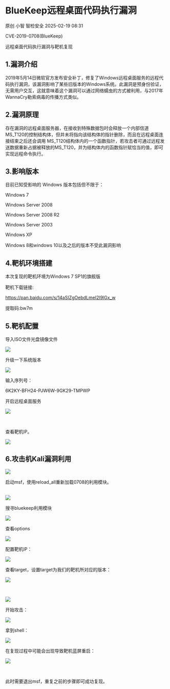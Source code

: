 #  BlueKeep远程桌面代码执行漏洞   
原创 小智  智检安全   2025-02-19 08:31  
  
CVE-2019-0708(BlueKeep)  
  
远程桌面代码执行漏洞与靶机复现  
## 1.漏洞介绍  
  
2019年5月14日微软官方发布安全补丁，修复了Windows远程桌面服务的远程代码执行漏洞，该漏洞影响了某些旧版本的Windows系统。此漏洞是预身份验证，无需用户交互，这就意味着这个漏洞可以通过网络蠕虫的方式被利用，与2017年WannaCry勒索病毒的传播方式类似。  
## 2.漏洞原理      
  
存在漏洞的远程桌面服务器，在接收到特殊数据包时会释放一个内部信道MS_T120的控制结构体，但并未将指向该结构体的指针删除，而且在远程桌面连接结束之后还会调用 MS_T120结构体内的一个函数指针，若攻击者可通过远程发送数据重新占据被释放的MS_T120，并为结构体内的函数指针赋恰当的值，即可实现远程命令执行。  
## 3.影响版本  
  
目前已知受影响的 Windows 版本包括但不限于：  
  
Windows 7  
  
Windows Server 2008  
  
Windows Server 2008 R2  
  
Windows Server 2003  
  
Windows XP  
  
Windows 8和windows 10以及之后的版本不受此漏洞影响  
## 4.靶机环境搭建      
  
本次复现的靶机环境为Windows 7 SP1的旗舰版  
  
靶机下载链接:  
  
https://pan.baidu.com/s/14aSIZgOebdLmeI2l9lGx_w  
  
提取码:bw7m  
## 5.靶机配置      
  
导入ISO文件光盘镜像文件  
  
![](https://mmbiz.qpic.cn/mmbiz_png/UHKCrPQZGh7pVe6lObZoJdSOgpl4RLIic9uUIgASoKyBeQPSIy1JR7tt3N9ia5KbhUfTn7xE7A2ia75fhqXMUtia9Q/640?wx_fmt=png "")  
  
升级一下系统版本  
  
![](https://mmbiz.qpic.cn/mmbiz_png/UHKCrPQZGh7pVe6lObZoJdSOgpl4RLIic2MOofcuS1aEpal4dePABYCGMzTuUGOd3ibxr0pbRSQe9icQ08jkR0icvw/640?wx_fmt=png "")  
  
输入序列号：  
  
6K2KY-BFH24-PJW6W-9GK29-TMPWP  
  
开启远程桌面服务  
  
![](https://mmbiz.qpic.cn/mmbiz_png/UHKCrPQZGh7pVe6lObZoJdSOgpl4RLIicA0t2aFfSXb54M531e9UO3VvpAfKe9cOYRT1WO6bExEk2qdjUJA1uSw/640?wx_fmt=png "")  
  
      
  
查看靶机IP。  
  
![](https://mmbiz.qpic.cn/mmbiz_png/UHKCrPQZGh7pVe6lObZoJdSOgpl4RLIicyg63Nk2BcICupiaQWTKicegd49RUvW8ZRNTXvibWt7oUPkPTRVMicOu0dg/640?wx_fmt=png "")  
  
## 6.攻击机Kali漏洞利用  
  
![](https://mmbiz.qpic.cn/mmbiz_png/UHKCrPQZGh7pVe6lObZoJdSOgpl4RLIicpD3BJLrrVic9HthGXNsN77hg3lLadibNQ7riaVlVLLbklsLJFQG24icMQQ/640?wx_fmt=png "")  
  
启动msf，使用reload_all重新加载0708的利用模块。  
      
  
![](https://mmbiz.qpic.cn/mmbiz_png/UHKCrPQZGh7pVe6lObZoJdSOgpl4RLIicKVMl729GHvQ39jUldVib97ibQT4DkY1hYe18tpicIfxVROgsYaVxVF45Q/640?wx_fmt=png "")  
  
搜寻bluekeep利用模块  
  
![](https://mmbiz.qpic.cn/mmbiz_png/UHKCrPQZGh7pVe6lObZoJdSOgpl4RLIicIq2TPkLwCbkjkMKSibNb7Nuiarj0No0Zf1GibJXG2K9M70zKVv5EI7uug/640?wx_fmt=png "")  
  
查看options  
  
![](https://mmbiz.qpic.cn/mmbiz_png/UHKCrPQZGh7pVe6lObZoJdSOgpl4RLIicPypfJ5zClqxAz6MFZ99ticNia3TibOaQBxFZvJict6z2chtVK7NSSwqFicQ/640?wx_fmt=png "")  
  
配置靶机IP：  
  
![](https://mmbiz.qpic.cn/mmbiz_png/UHKCrPQZGh7pVe6lObZoJdSOgpl4RLIicALfu2sI1KCVaf4OVBnd6IJiaexjngMy4C2WyHpD2kdia55gT5sA1HNqw/640?wx_fmt=png "")  
  
查看target，设置target为我们的靶机所对应的版本：  
  
![](https://mmbiz.qpic.cn/mmbiz_png/UHKCrPQZGh7pVe6lObZoJdSOgpl4RLIic4jrYXWH1gXDibzliaJAcVebZbKpB1PWZ559vxMmL5DFGP49ibRo1gvSQw/640?wx_fmt=png "")  
  
      
  
![](https://mmbiz.qpic.cn/mmbiz_png/UHKCrPQZGh7pVe6lObZoJdSOgpl4RLIicjasoh0BkEUt1awX6bqFeZXDJJjm7hKgKdXj0MBVmPNkhCKxn6oYrHg/640?wx_fmt=png "")  
  
开始攻击：  
  
![](https://mmbiz.qpic.cn/mmbiz_png/UHKCrPQZGh7pVe6lObZoJdSOgpl4RLIicG9DLAr93SDfGyxbOFtpJdhfXa0yoyfed2uiapDpBCPKiby9ibkxOemseA/640?wx_fmt=png "")  
  
拿到shell：  
  
![](https://mmbiz.qpic.cn/mmbiz_png/UHKCrPQZGh7pVe6lObZoJdSOgpl4RLIicQrw6xSI0o4FetSiaPYSfTnfg7ibonUJ8GTtBZsUVEopggcglbn65ibn0A/640?wx_fmt=png "")  
  
  
在复现过程中可能会出现导致靶机蓝屏重启：  
  
![](https://mmbiz.qpic.cn/mmbiz_png/UHKCrPQZGh7pVe6lObZoJdSOgpl4RLIicXVrGgyXwUQRY0jGzhB4D1FyO2iaSw6go60lXvp8rIW8769IiagkTw2qQ/640?wx_fmt=png "")  
  
      
  
此时需要退出msf，重复之前的步骤即可成功复现。  
      
  
